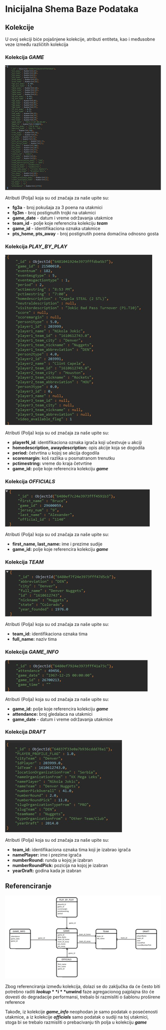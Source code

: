 # Inicijalna Shema Baze Podataka

## Kolekcije 

U ovoj sekciji biće pojašnjene kolekcije, atributi entiteta, kao i međusobne veze između različitih kolekcija

### Kolekcija _**GAME**_

![Kolekcija_GAME](assets/Kolekcija_GAME.jpg)

Atributi (Polja) koja su od značaja za naše upite su: 
* **fg3a** - broj pokušaja za 3 poena na utakmici 
* **fg3m** - broj postignutih trojki na utakmici 
* **game_date** - datum i vreme održavanja utakmice 
* **team_id** - polje koje referencira kolekciju _**team**_
* **game_id** - identifikaciona oznaka utakmice 
* **pts_home, pts_away** - broj postignutih poena domaćina odnosno gosta

### Kolekcija _**PLAY_BY_PLAY**_

![Kolekcija_PLAY_BY_PLAY](assets/Kolekcija_PLAY_BY_PLAY.jpg)

Atributi (Polja) koja su od značaja za naše upite su: 
* **playerN_id**: identifikaciona oznaka igrača koji učestvuje u akciji
* **homedescription, awaydescription:** opis akcije koja se dogodila 
* **period:** četvrtina u kojoj se akcija dogodila 
* **scoremargin:** koš razlika u posmatranom trenutku 
* **pctimestring:** vreme do kraja četvrtine 
* **game_id:** polje koje referencira kolekciju **_game_**

### Kolekcija _**OFFICIALS**_

![Kolekcija_OFFICIALS](assets/Kolekcija_OFFICIALS.jpg)

Atributi (Polja) koja su od značaja za naše upite su: 
* **first_name, last_name:** ime i prezime sudije 
* **game_id:** polje koje referencira kolekciju **_game_**

### Kolekcija _**TEAM**_

![Kolekcija_TEAM](assets/Kolekcija_TEAM.jpg)

Atributi (Polja) koja su od značaja za naše upite su: 
* **team_id:** identifikaciona oznaka tima 
* **full_name:** naziv tima 

### Kolekcija _**GAME_INFO**_

![Kolekcija_GAME_INFO](assets/Kolekcija_GAME_INFO.jpg)

Atributi (Polja) koja su od značaja za naše upite su: 
* **game_id:** polje koje referencira kolekciju **_game_**
* **attendance:** broj gledalaca na utakmici
* **game_date** - datum i vreme održavanja utakmice 

### Kolekcija _**DRAFT**_

![Kolekcija_DRAFT](assets/Kolekcija_DRAFT.jpg)

Atributi (Polja) koja su od značaja za naše upite su: 

* **team_id:** identifikaciona oznaka tima koji je izabrao igrača 
* **namePlayer:** ime i prezime igrača 
* **numberRound:** runda u kojoj je izabran 
* **numberRoundPick:** pozicija na kojoj je izabran 
* **yearDraft:** godina kada je izabran

## Referenciranje

![Inicijalna_Sema_Relacije](assets/Inicijalna_Sema_Relacije.jpg)

Zbog referenciranja između kolekcija, dolazi se do zaključka da će često biti potrebno raditi **$lookup** i **$unwind** faze agregacionog pajplajna što će dovesti do degradacije performansi, 
trebalo bi razmisliti o šablonu proširene reference

Takođe, iz kolekcije _**game_info**_ neophodan je samo podatak o posećenosti utakmice, a iz kolekcije **_officials_** samo podatak o sudiji na toj utakmici, stoga bi se trebalo razmisliti o prebacivanju tih polja
u kolekciju **_game_**





